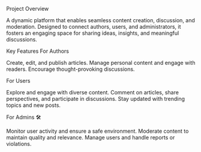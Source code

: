 Project Overview


A dynamic platform that enables seamless content creation, discussion, and moderation. Designed to connect authors, users, and administrators, it fosters an engaging space for sharing ideas, insights, and meaningful discussions.

Key Features
For Authors 

Create, edit, and publish articles.
Manage personal content and engage with readers.
Encourage thought-provoking discussions.


For Users 

Explore and engage with diverse content.
Comment on articles, share perspectives, and participate in discussions.
Stay updated with trending topics and new posts.


For Admins 🛠

Monitor user activity and ensure a safe environment.
Moderate content to maintain quality and relevance.
Manage users and handle reports or violations.
